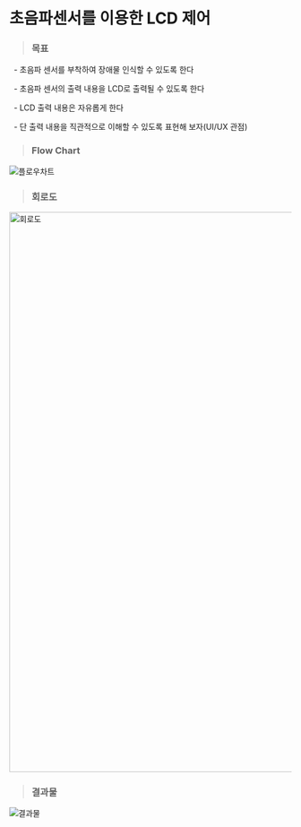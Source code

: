 초음파센서를 이용한 LCD 제어
=============
>### 목표

&nbsp;&nbsp;- 초음파 센서를 부착하여 장애물 인식할 수 있도록 한다

&nbsp;&nbsp;- 초음파 센서의 출력 내용을 LCD로 출력될 수 있도록 한다

&nbsp;&nbsp;- LCD 출력 내용은 자유롭게 한다

&nbsp;&nbsp;- 단 출력 내용을 직관적으로 이해할 수 있도록 표현해 보자(UI/UX 관점)  
  
>### Flow Chart

![플로우차트](https://user-images.githubusercontent.com/52990642/72199204-42d3fe80-347c-11ea-9e84-3b0680f18a71.png)


>### 회로도

<img width="1000" alt="회로도" src="https://user-images.githubusercontent.com/52990642/72199210-58492880-347c-11ea-8ed2-5af0c84ab1dc.PNG">

>### 결과물

![결과물](https://user-images.githubusercontent.com/52990642/72199219-80388c00-347c-11ea-8862-99712a195328.png)

